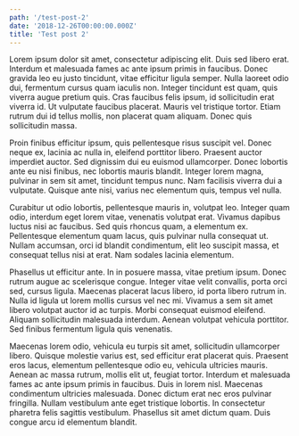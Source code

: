 ```yaml
---
path: '/test-post-2'
date: '2018-12-26T00:00:00.000Z'
title: 'Test post 2'
---
```


Lorem ipsum dolor sit amet, consectetur adipiscing elit. Duis sed libero erat. Interdum et malesuada fames ac ante ipsum primis in faucibus. Donec gravida leo eu justo tincidunt, vitae efficitur ligula semper. Nulla laoreet odio dui, fermentum cursus quam iaculis non. Integer tincidunt est quam, quis viverra augue pretium quis. Cras faucibus felis ipsum, id sollicitudin erat viverra id. Ut vulputate faucibus placerat. Mauris vel tristique tortor. Etiam rutrum dui id tellus mollis, non placerat quam aliquam. Donec quis sollicitudin massa.

Proin finibus efficitur ipsum, quis pellentesque risus suscipit vel. Donec neque ex, lacinia ac nulla in, eleifend porttitor libero. Praesent auctor imperdiet auctor. Sed dignissim dui eu euismod ullamcorper. Donec lobortis ante eu nisi finibus, nec lobortis mauris blandit. Integer lorem magna, pulvinar in sem sit amet, tincidunt tempus nunc. Nam facilisis viverra dui a vulputate. Quisque ante nisi, varius nec elementum quis, tempus vel nulla.

Curabitur ut odio lobortis, pellentesque mauris in, volutpat leo. Integer quam odio, interdum eget lorem vitae, venenatis volutpat erat. Vivamus dapibus luctus nisi ac faucibus. Sed quis rhoncus quam, a elementum ex. Pellentesque elementum quam lacus, quis pulvinar nulla consequat ut. Nullam accumsan, orci id blandit condimentum, elit leo suscipit massa, et consequat tellus nisi at erat. Nam sodales lacinia elementum.

Phasellus ut efficitur ante. In in posuere massa, vitae pretium ipsum. Donec rutrum augue ac scelerisque congue. Integer vitae velit convallis, porta orci sed, cursus ligula. Maecenas placerat lacus libero, id porta libero rutrum in. Nulla id ligula ut lorem mollis cursus vel nec mi. Vivamus a sem sit amet libero volutpat auctor id ac turpis. Morbi consequat euismod eleifend. Aliquam sollicitudin malesuada interdum. Aenean volutpat vehicula porttitor. Sed finibus fermentum ligula quis venenatis.

Maecenas lorem odio, vehicula eu turpis sit amet, sollicitudin ullamcorper libero. Quisque molestie varius est, sed efficitur erat placerat quis. Praesent eros lacus, elementum pellentesque odio eu, vehicula ultricies mauris. Aenean ac massa rutrum, mollis elit ut, feugiat tortor. Interdum et malesuada fames ac ante ipsum primis in faucibus. Duis in lorem nisl. Maecenas condimentum ultricies malesuada. Donec dictum erat nec eros pulvinar fringilla. Nullam vestibulum ante eget tristique lobortis. In consectetur pharetra felis sagittis vestibulum. Phasellus sit amet dictum quam. Duis congue arcu id elementum blandit.
